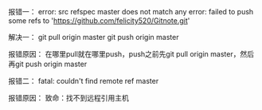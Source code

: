 
报错一：
error: src refspec master does not match any
error: failed to push some refs to 'https://github.com/felicity520/Gitnote.git'

解决一：
git pull origin master
git push origin master

报错原因：
在哪里pull就在哪里push，push之前先git pull origin master，然后再git push origin master

报错二：
fatal: couldn't find remote ref master

报错原因：
致命：找不到远程引用主机
